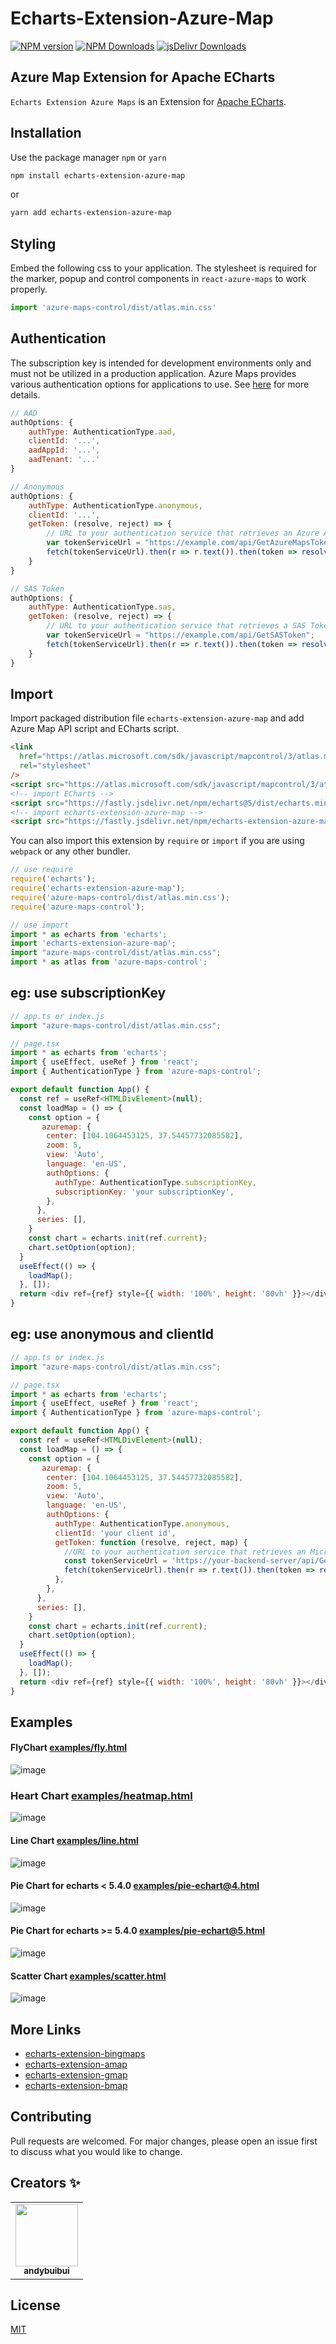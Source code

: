 # Echarts-Extension-Azure-Map
[![NPM version](https://img.shields.io/npm/v/echarts-extension-azure-map.svg?style=flat)](https://www.npmjs.org/package/echarts-extension-azure-map) [![NPM Downloads](https://img.shields.io/npm/dm/echarts-extension-azure-map.svg)](https://npmcharts.com/compare/echarts-extension-azure-map?minimal=true) [![jsDelivr Downloads](https://data.jsdelivr.com/v1/package/npm/echarts-extension-azure-map/badge?style=rounded)](https://www.jsdelivr.com/package/npm/echarts-extension-azure-map)

## Azure Map Extension for Apache ECharts

`Echarts Extension Azure Maps` is an Extension for [Apache ECharts](https://echarts.apache.org/en/index.html).

## Installation
Use the package manager `npm` or `yarn`

```bash
npm install echarts-extension-azure-map
```

or

```bash
yarn add echarts-extension-azure-map
```

## Styling
Embed the following css to your application. The stylesheet is required for the marker, popup and control components in `react-azure-maps` to work properly.
```javascript
import 'azure-maps-control/dist/atlas.min.css'
```

## Authentication

The subscription key is intended for development environments only and must not be utilized in a production application. Azure Maps provides various authentication options for applications to use. See [here](https://learn.microsoft.com/en-us/azure/azure-maps/how-to-manage-authentication) for more details.

```javascript
// AAD
authOptions: {
    authType: AuthenticationType.aad,
    clientId: '...',
    aadAppId: '...',
    aadTenant: '...'
}
```

```javascript
// Anonymous
authOptions: {
    authType: AuthenticationType.anonymous,
    clientId: '...',
    getToken: (resolve, reject) => {
        // URL to your authentication service that retrieves an Azure Active Directory Token.
        var tokenServiceUrl = "https://example.com/api/GetAzureMapsToken";
        fetch(tokenServiceUrl).then(r => r.text()).then(token => resolve(token));
    }
}
```

```javascript
// SAS Token
authOptions: {
    authType: AuthenticationType.sas,
    getToken: (resolve, reject) => {
        // URL to your authentication service that retrieves a SAS Token.
        var tokenServiceUrl = "https://example.com/api/GetSASToken";
        fetch(tokenServiceUrl).then(r => r.text()).then(token => resolve(token));
    }
}
```

## Import

Import packaged distribution file `echarts-extension-azure-map` and add Azure Map API script and ECharts script.

```html
<link
  href="https://atlas.microsoft.com/sdk/javascript/mapcontrol/3/atlas.min.css"
  rel="stylesheet"
/>
<script src="https://atlas.microsoft.com/sdk/javascript/mapcontrol/3/atlas.min.js"></script>
<!-- import ECharts -->
<script src="https://fastly.jsdelivr.net/npm/echarts@5/dist/echarts.min.js"></script>
<!-- import echarts-extension-azure-map -->
<script src="https://fastly.jsdelivr.net/npm/echarts-extension-azure-map/dist/echarts-extension-azure-map.min.js"></script>
```

You can also import this extension by `require` or `import` if you are using `webpack` or any other bundler.

```javascript
// use require
require('echarts');
require('echarts-extension-azure-map');
require('azure-maps-control/dist/atlas.min.css');
require('azure-maps-control');

// use import
import * as echarts from 'echarts';
import 'echarts-extension-azure-map';
import "azure-maps-control/dist/atlas.min.css";
import * as atlas from 'azure-maps-control';
```

## eg: use subscriptionKey

```javascript
// app.ts or index.js
import "azure-maps-control/dist/atlas.min.css";

// page.tsx
import * as echarts from 'echarts';
import { useEffect, useRef } from 'react';
import { AuthenticationType } from 'azure-maps-control';

export default function App() {
  const ref = useRef<HTMLDivElement>(null);
  const loadMap = () => {
    const option = {
       azuremap: {
        center: [104.1064453125, 37.54457732085582],
        zoom: 5,
        view: 'Auto',
        language: 'en-US',
        authOptions: {
          authType: AuthenticationType.subscriptionKey,
          subscriptionKey: 'your subscriptionKey',
        },
      },
      series: [],
    }
    const chart = echarts.init(ref.current);
    chart.setOption(option);
  }
  useEffect(() => {
    loadMap();
  }, []);
  return <div ref={ref} style={{ width: '100%', height: '80vh' }}></div>;
}
```

## eg: use anonymous and clientId

```javascript
// app.ts or index.js
import "azure-maps-control/dist/atlas.min.css";

// page.tsx
import * as echarts from 'echarts';
import { useEffect, useRef } from 'react';
import { AuthenticationType } from 'azure-maps-control';

export default function App() {
  const ref = useRef<HTMLDivElement>(null);
  const loadMap = () => {
    const option = {
       azuremap: {
        center: [104.1064453125, 37.54457732085582],
        zoom: 5,
        view: 'Auto',
        language: 'en-US',
        authOptions: {
          authType: AuthenticationType.anonymous,
          clientId: 'your client id',
          getToken: function (resolve, reject, map) {
            //URL to your authentication service that retrieves an Microsoft Entra ID Token.
            const tokenServiceUrl = 'https://your-backend-server/api/GetAzureMapsToken';
            fetch(tokenServiceUrl).then(r => r.text()).then(token => resolve(token));
          },
        },
      },
      series: [],
    }
    const chart = echarts.init(ref.current);
    chart.setOption(option);
  }
  useEffect(() => {
    loadMap();
  }, []);
  return <div ref={ref} style={{ width: '100%', height: '80vh' }}></div>;
}
```

## Examples

#### FlyChart [examples/fly.html](https://github.com/andybuibui/echarts-extension-azure-map/blob/main/examples/fly.html)
![image](https://github.com/user-attachments/assets/3af869ef-60a2-4c66-86f7-a0576bcfaa71)

### Heart Chart [examples/heatmap.html](https://github.com/andybuibui/echarts-extension-azure-map/blob/main/examples/heatmap.html)
![image](https://github.com/user-attachments/assets/2013714a-b5da-44f8-9f2a-146c9983a771)

#### Line Chart [examples/line.html](https://github.com/andybuibui/echarts-extension-azure-map/blob/main/examples/line.html)
![image](https://github.com/user-attachments/assets/402e1268-2ea6-409c-80f6-7e928f385dc5)

#### Pie Chart for echarts < 5.4.0 [examples/pie-echart@4.html](https://github.com/andybuibui/echarts-extension-azure-map/blob/main/examples/pie-echart%404.html)
![image](https://github.com/user-attachments/assets/e9680876-4bb0-4d6f-b133-74524919b79a)

#### Pie Chart for echarts >= 5.4.0 [examples/pie-echart@5.html](https://github.com/andybuibui/echarts-extension-azure-map/blob/main/examples/pie-echart%405.html)
![image](https://github.com/user-attachments/assets/72117a8d-e282-4568-ac17-6d2408285a33)

#### Scatter Chart [examples/scatter.html](https://github.com/andybuibui/echarts-extension-azure-map/blob/main/examples/scatter.html)
![image](https://github.com/user-attachments/assets/9a6861ad-1927-4618-bf56-1b7066a646ff)

## More Links
- [echarts-extension-bingmaps](https://github.com/andybuibui/echarts-extension-bingmaps)
- [echarts-extension-amap](https://github.com/plainheart/echarts-extension-amap)
- [echarts-extension-gmap](https://github.com/plainheart/echarts-extension-gmap)
- [echarts-extension-bmap](https://github.com/apache/echarts/blob/master/extension-src/bmap/bmap.ts)

## Contributing

Pull requests are welcomed. For major changes, please open an issue first to discuss what you would like to change.

## Creators ✨

<!-- CREATORS:START - Do not remove or modify this section -->
<!-- prettier-ignore-start -->
<!-- markdownlint-disable -->
<table>
  <tr>
    <td style="text-align: center; vertical-align: middle;">
      <a href="https://github.com/andybuibui"
        ><img
          src="https://avatars.githubusercontent.com/u/23742065?v=4"
          width="100px;"
          alt=""
        /><br /><sub><b>andybuibui</b></sub></a
      >
    </td>
  </tr>
</table>

<!-- markdownlint-enable -->
<!-- prettier-ignore-end -->

<!-- CREATORS:END -->

## License

[MIT](https://choosealicense.com/licenses/mit/)
